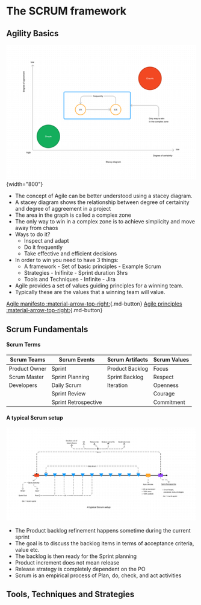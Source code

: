 # The SCRUM framework

## Agility Basics

![A complex zone](../assets/images/management/stacey.png){width="800"}

- The concept of Agile can be better understood using a stacey diagram.
- A stacey diagram shows the relationship between degree of certainity and degree of aggreement in a project
- The area in the graph is called a complex zone
- The only way to win in a complex zone is to achieve simplicity and move away from chaos
- Ways to do it?
    - Inspect and adapt
    - Do it frequently
    - Take effective and efficient decisions
- In order to win you need to have 3 things:
    - A framework - Set of basic principles - Example Scrum
    - Strategies - Inifinite - Sprint duration 3hrs
    - Tools and Techniques - Infinite - Jira
- Agile provides a set of values guiding principles for a winning team.
- Typically these are the values that a winning team will value.

[Agile manifesto :material-arrow-top-right:](http://agilemanifesto.org/){.md-button} [Agile principles :material-arrow-top-right:](http://agilemanifesto.org/principles.html){.md-button}

    
## Scrum Fundamentals

#### Scrum Terms

| Scrum Teams | Scrum Events | Scrum Artifacts | Scrum Values |
| ----------- | ------------ | --------------- | ------------ |
| Product Owner | Sprint | Product Backlog| Focus|
| Scrum Master | Sprint Planning | Sprint Backlog | Respect |
| Developers | Daily Scrum | Iteration |Openness |
|  | Sprint Review | | Courage|
|  | Sprint Retrospective | | Commitment|

#### A typical Scrum setup
![A typical scrum setup](../assets/images/management/scrum-setup.png)

- The Product backlog refinement happens sometime during the current sprint 
- The goal is to discuss the backlog items in terms of acceptance criteria, value etc.
- The backlog is then ready for the Sprint planning
- Product increment does not mean release
- Release strategy is completely dependent on the PO
- Scrum is an empirical process of Plan, do, check, and act activities

## Tools, Techniques and Strategies



